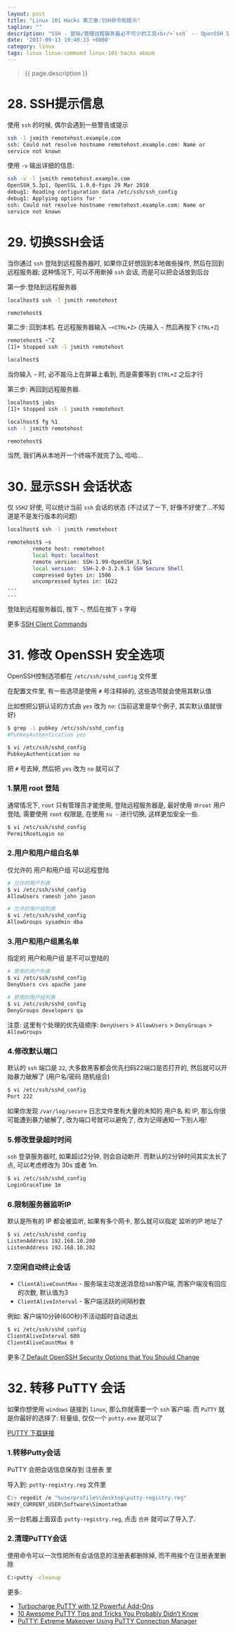 ```yaml
---
layout: post
title: "Linux 101 Hacks 第三章:SSH命令和提示"
tagline: ""
description: "SSH - 登陆/管理远程服务器必不可少的工具<br/>`ssh` -- OpenSSH SSH client (remote login program)"
date: '2017-09-13 19:40:33 +0800'
category: linux
tags: linux linux-command linux-101-hacks ebook
---
```

> {{ page.description }}

# 28. SSH提示信息
使用 `ssh` 的时候, 偶尔会遇到一些警告或提示
```bash
ssh -l jsmith remotehost.example.com
ssh: Could not resolve hostname remotehost.example.com: Name or 
service not known
```

使用 `-v` 输出详细的信息:
```bash
ssh -v -l jsmith remotehost.example.com
OpenSSH_5.3p1, OpenSSL 1.0.0-fips 29 Mar 2010
debug1: Reading configuration data /etc/ssh/ssh_config
debug1: Applying options for *
ssh: Could not resolve hostname remotehost.example.com: Name or 
service not known
```

# 29. 切换SSH会话
当你通过 `ssh` 登陆到远程服务器时, 如果你正好想回到本地做些操作, 然后在回到远程服务器; 这种情况下, 可以不用断掉 `ssh` 会话, 而是可以把会话放到后台

第一步:登陆到远程服务器
```bash
localhost$ ssh -l jsmith remotehost

remotehost$
```

第二步: 回到本机. 在远程服务器输入 `~<CTRL+Z>` (先输入 `~` 然后再按下 `CTRL+Z`)
```bash
remotehost$ ~^Z
[1]+ Stopped ssh -l jsmith remotehost

localhost$
```
当你输入 `~` 时, 必不能马上在屏幕上看到, 而是需要等到 `CTRL+Z` 之后才行

第三步: 再回到远程服务器. 
```bash
localhost$ jobs
[1]+ Stopped ssh -l jsmith remotehost

localhost$ fg %1
ssh -l jsmith remotehost

remotehost$
```

当然, 我们再从本地开一个终端不就完了么, 哈哈...

# 30. 显示SSH 会话状态
仅 `SSH2` 好使, 可以统计当前 `ssh` 会话的状态 (不过试了一下, 好像不好使了...不知道是不是发行版本的问题)
```bash
localhost$ ssh -l jsmith remotehost

remotehost$ ~s
        remote host: remotehost
        local host: localhost
        remote version: SSH-1.99-OpenSSH_3.9p1
        local version:  SSH-2.0-3.2.9.1 SSH Secure Shell
        compressed bytes in: 1506
        uncompressed bytes in: 1622
...
...
```
登陆到远程服务器后, 按下 `~`, 然后在按下 `s` 字母

更多:[SSH Client Commands](http://www.thegeekstuff.com/2008/05/5-basic-linux-ssh-client-commands/)

# 31. 修改 OpenSSH 安全选项
OpenSSH控制选项都在 `/etc/ssh/sshd_config` 文件里

在配置文件里, 有一些选项是使用 `#` 号注释掉的, 这些选项就会使用其默认值

比如想把公钥认证的方式由 `yes` 改为 `no`: (当前这里是举个例子, 其实默认值就很好)
```bash
$ grep -i pubkey /etc/ssh/sshd_config
#PubkeyAuthentication yes

$ vi /etc/ssh/sshd_config
PubkeyAuthentication no
```
把 `#` 号去掉, 然后把 `yes` 改为 `no` 就可以了

### 1.禁用 root 登陆
通常情况下, `root` 只有管理员才能使用, 登陆远程服务器是, 最好使用 `非root` 用户登陆, 需要使用 `root` 权限是, 在使用 `su -` 进行切换, 这样更加安全一些. 
```bash
$ vi /etc/ssh/sshd_config
PermitRootLogin no
```

### 2.用户和用户组白名单
仅允许的 用户和用户组 可以远程登陆
```bash
# 允许的用户列表
$ vi /etc/ssh/sshd_config
AllowUsers ramesh john jason

# 允许的用户组列表
$ vi /etc/ssh/sshd_config
AllowGroups sysadmin dba
```

### 3.用户和用户组黑名单
指定的 用户和用户组 是不可以登陆的
```bash
# 禁用的用户列表
$ vi /etc/ssh/sshd_config
DenyUsers cvs apache jane

# 禁用的用户组列表
$ vi /etc/ssh/sshd_config
DenyGroups developers qa
```

注意: 这里有个处理的优先级顺序: `DenyUsers` > `AllowUsers` > `DenyGroups` > `AllowGroups`

### 4.修改默认端口
默认的 `ssh` 端口是 `22`, 大多数黑客都会优先扫码22端口是否打开的, 然后就可以开始暴力破解了 (用户名/密码 随机组合)
```bash
$ vi /etc/ssh/sshd_config
Port 222
```
如果你发现 `/var/log/secure` 日志文件里有大量的未知的 用户名 和 IP, 那么你很可能遭到暴力破解了, 改为端口号就可以避免了, 改为记得通知一下别人哦!

### 5.修改登录超时时间
`ssh` 登录服务器时, 如果超过2分钟, 则会自动断开. 而默认的2分钟时间其实太长了点, 可以考虑修改为 30s 或者 1m.
```bash
$ vi /etc/ssh/sshd_config
LoginGraceTime 1m
```

### 6.限制服务器监听IP
默认是所有的 IP 都会被监听, 如果有多个网卡, 那么就可以指定 监听的IP 地址了
```bash
$ vi /etc/ssh/sshd_config
ListenAddress 192.168.10.200
ListenAddress 192.168.10.202
```

### 7.空闲自动终止会话
- `ClientAliveCountMax` - 服务端主动发送消息给ssh客户端, 而客户端没有回应的次数, 默认值为3
- `ClientAliveInterval` - 客户端活跃的间隔秒数

例如: 客户端10分钟(600秒)不活动超时自动退出
```bash
$ vi /etc/ssh/sshd_config
ClientAliveInterval 600
ClientAliveCountMax 0
```

更多:[7 Default OpenSSH Security Options that You Should Change](http://www.thegeekstuff.com/2011/05/openssh-options/)

# 32. 转移 PuTTY 会话
如果你想使用 `windows` 链接到 `linux`, 那么你就需要一个 `ssh` 客户端. 而 `PuTTY` 就是你最好的选择了: 轻量级, 仅仅一个 `putty.exe` 就可以了

[PUTTY 下载链接](http://www.chiark.greenend.org.uk/~sgtatham/putty/download.html)

### 1.转移Putty会话
 PuTTY 会把会话信息保存到 注册表 里

导入到: `putty-registry.reg` 文件里
```bash
C:> regedit /e "%userprofile%\desktop\putty-registry.reg"
HKEY_CURRENT_USER\Software\Simontatham
```

另一台机器上面双击 `putty-registry.reg`, 点击 `合并` 就可以了导入了. 

### 2.清理PuTTY会话
使用命令可以一次性把所有会话信息的注册表都删除掉, 而不用挨个在注册表里删除
```bash
C:>putty -cleanup
```

更多:
- [Turbocharge PuTTY with 12 Powerful Add-Ons](http://www.thegeekstuff.com/2008/08/turbocharge-putty-with-12-powerful-add-ons-software-for-geeks-3/)
- [10 Awesome PuTTY Tips and Tricks You Probably Didn’t Know](http://www.thegeekstuff.com/2009/07/10-practical-putty-tips-and-tricks-you-probably-didnt-know/)
- [PuTTY: Extreme Makeover Using PuTTY Connection Manager](http://www.thegeekstuff.com/2009/03/putty-extreme-makeover-using-putty-connection-manager/)

